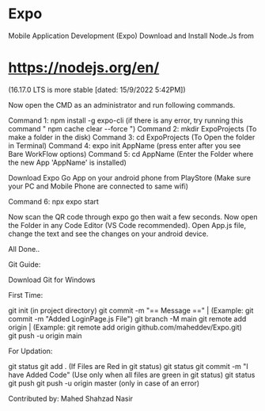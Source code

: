 # Expo
Mobile Application Development (Expo)
Download and Install Node.Js from 
# https://nodejs.org/en/ 
(16.17.0 LTS is more stable [dated: 15/9/2022 5:42PM])

Now open the CMD as an administrator and run following commands.

Command 1: npm install -g expo-cli (if there is any error, try running this command " npm cache clear --force ")
Command 2: mkdir ExpoProjects (To make a folder in the disk)
Command 3: cd ExpoProjects (To Open the folder in Terminal)
Command 4: expo init AppName (press enter after you see Bare WorkFlow options)
Command 5: cd AppName (Enter the Folder where the new App 'AppName' is installed)

Download Expo Go App on your android phone from PlayStore (Make sure your PC and Mobile Phone are connected to same wifi)

Command 6: npx expo start

Now scan the QR code through expo go then wait a few seconds.
Now open the Folder in any Code Editor (VS Code recommended). Open App.js file, change the text and see the changes on your android device. 

All Done..

Git Guide:

Download Git for Windows

First Time:

git init (in project directory)
git commit -m "== Message ==" | (Example: git commit -m "Added LoginPage.js File")
git branch -M main
git remote add origin <link of the repository> | (Example: git remote add origin github.com/maheddev/Expo.git)  
git push -u origin main

For Updation:

git status
git add .  (If Files are Red in git status)
git status
git commit -m "I have Added Code" (Use only when all files are green in git status)
git status
git push
git push -u origin master (only in case of an error)

Contributed by: Mahed Shahzad Nasir
